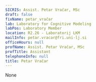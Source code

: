```yaml
---
SICRIS: Assist. Petar Vračar, MSc
draft: false
fixName: petar_vračar
lab: Laboratory for Cognitive Modeling
labPos: Laboratory Member
location: R2.26 - Laboratorij LKM
mailInfo: petar.vracar@fri.uni-lj.si
officeHours: null
profName: Assist. Petar Vračar, MSc
profTitle: Assistant
telephoneInfo: null
title: Petar Vračar
---
```


None